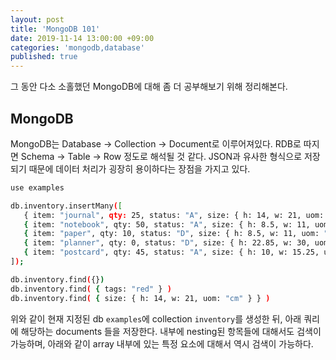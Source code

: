 ```yaml
---
layout: post
title: 'MongoDB 101'
date: 2019-11-14 13:00:00 +09:00
categories: 'mongodb,database'
published: true
---
```


그 동안 다소 소홀했던 MongoDB에 대해 좀 더 공부해보기 위해 정리해본다.

## MongoDB

MongoDB는 Database -> Collection -> Document로 이루어져있다.
RDB로 따지면 Schema -> Table -> Row 정도로 해석될 것 같다.
JSON과 유사한 형식으로 저장되기 때문에 데이터 처리가 굉장히 용이하다는 장점을 가지고 있다.

```bash
use examples

db.inventory.insertMany([
   { item: "journal", qty: 25, status: "A", size: { h: 14, w: 21, uom: "cm" }, tags: [ "blank", "red" ] },
   { item: "notebook", qty: 50, status: "A", size: { h: 8.5, w: 11, uom: "in" }, tags: [ "red", "blank" ] },
   { item: "paper", qty: 10, status: "D", size: { h: 8.5, w: 11, uom: "in" }, tags: [ "red", "blank", "plain" ] },
   { item: "planner", qty: 0, status: "D", size: { h: 22.85, w: 30, uom: "cm" }, tags: [ "blank", "red" ] },
   { item: "postcard", qty: 45, status: "A", size: { h: 10, w: 15.25, uom: "cm" }, tags: [ "blue" ] }
]);

db.inventory.find({})
db.inventory.find( { tags: "red" } )
db.inventory.find( { size: { h: 14, w: 21, uom: "cm" } } )
```

위와 같이 현재 지정된 db `examples`에 collection `inventory`를 생성한 뒤, 아래 쿼리에 해당하는 documents 들을 저장한다.
내부에 nesting된 항목들에 대해서도 검색이 가능하며, 아래와 같이 array 내부에 있는 특정 요소에 대해서 역시 검색이 가능하다.
